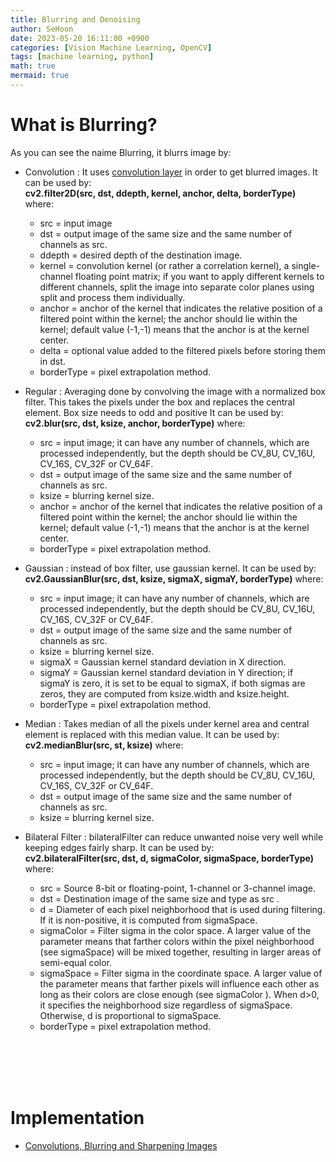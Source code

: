 ```yaml
---
title: Blurring and Denoising
author: SeHoon
date: 2023-05-20 16:11:00 +0900
categories: [Vision Machine Learning, OpenCV]
tags: [machine learning, python]
math: true
mermaid: true
---
```


# What is Blurring?

As you can see the naime Blurring, it blurrs image by:<br>

+ Convolution : It uses [convolution layer](https://csh970605.github.io/posts/CNN/) in order to get blurred images. It can be used by:<br>
**cv2.filter2D(src, dst, ddepth, kernel, anchor, delta, borderType)** where: <br>
    + src = input image
    + dst = output image of the same size and the same number of channels as src.
    + ddepth = desired depth of the destination image.
    + kernel = 	convolution kernel (or rather a correlation kernel), a single-channel floating point matrix; if you want to apply different kernels to different channels, split the image into separate color planes using split and process them individually.
    + anchor = anchor of the kernel that indicates the relative position of a filtered point within the kernel; the anchor should lie within the kernel; default value (-1,-1) means that the anchor is at the kernel center.
    + delta = optional value added to the filtered pixels before storing them in dst.
    + borderType = pixel extrapolation method.

+ Regular : Averaging done by convolving the image with a normalized box filter. This takes the pixels under the box and replaces the central element. Box size needs to odd and positive  It can be used by:
**cv2.blur(src, dst, ksize, anchor, borderType)** where:<br>
    + src = input image; it can have any number of channels, which are processed independently, but the depth should be CV_8U, CV_16U, CV_16S, CV_32F or CV_64F.
    + dst = output image of the same size and the same number of channels as src.    
    + ksize = blurring kernel size.
    + anchor = anchor of the kernel that indicates the relative position of a filtered point within the kernel; the anchor should lie within the kernel; default value (-1,-1) means that the anchor is at the kernel center.
    + borderType = pixel extrapolation method.

+ Gaussian : instead of box filter, use gaussian kernel. It can be used by:<br>
**cv2.GaussianBlur(src, dst, ksize, sigmaX,  sigmaY, borderType)** where:
    + src = input image; it can have any number of channels, which are processed independently, but the depth should be CV_8U, CV_16U, CV_16S, CV_32F or CV_64F.
    + dst = output image of the same size and the same number of channels as src.    
    + ksize = blurring kernel size.
    + sigmaX = Gaussian kernel standard deviation in X direction.
    + sigmaY = Gaussian kernel standard deviation in Y direction; if sigmaY is zero, it is set to be equal to sigmaX, if both sigmas are zeros, they are computed from ksize.width and ksize.height.
    + borderType = pixel extrapolation method.

+ Median : Takes median of all the pixels under kernel area and central element is replaced with this median value. It can be used by:<br>
**cv2.medianBlur(src, st, ksize)** where:
    + src = input image; it can have any number of channels, which are processed independently, but the depth should be CV_8U, CV_16U, CV_16S, CV_32F or CV_64F.
    + dst = output image of the same size and the same number of channels as src.    
    + ksize = blurring kernel size.

+ Bilateral Filter : bilateralFilter can reduce unwanted noise very well while keeping edges fairly sharp. It can be used by:<br>
**cv2.bilateralFilter(src, dst, d, sigmaColor, sigmaSpace, borderType)** where:<br>
    + src = Source 8-bit or floating-point, 1-channel or 3-channel image.
    + dst = Destination image of the same size and type as src .
    + d = Diameter of each pixel neighborhood that is used during filtering. If it is non-positive, it is computed from sigmaSpace.
    + sigmaColor = Filter sigma in the color space. A larger value of the parameter means that farther colors within the pixel neighborhood (see sigmaSpace) will be mixed together, resulting in larger areas of semi-equal color.
    + sigmaSpace = Filter sigma in the coordinate space. A larger value of the parameter means that farther pixels will influence each other as long as their colors are close enough (see sigmaColor ). When d>0, it specifies the neighborhood size regardless of sigmaSpace. Otherwise, d is proportional to sigmaSpace.
    + borderType = pixel extrapolation method.

<br><br><br><br>

# Implementation

+ [Convolutions, Blurring and Sharpening Images](https://github.com/csh970605/Modern_Computer_Vision/blob/main/OpenCV/8.%20Convolutions%2C%20Blurring%20and%20Sharpening%20Images.ipynb)